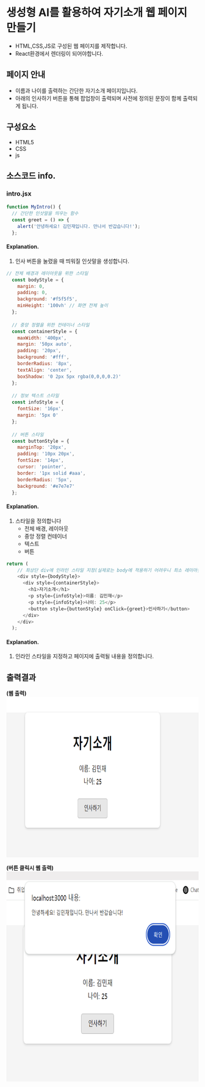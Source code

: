 # 생성형 AI를 활용하여 자기소개 웹 페이지 만들기

-  HTML,CSS,JS로 구성된 웹 페이지를 제작합니다.
- React환경에서 렌더링이 되어야합니다.

## 페이지 안내

- 이름과 나이를 출력하는 간단한 자기소개 페이지입니다.
- 아래의 인사하기 버튼을 통해 팝업창이 출력되며 사전에 정의된 문장이 함께 출력되게 됩니다.

## 구성요소

- HTML5
- CSS
- js


## 소스코드 info.

### intro.jsx

```js
function MyIntro() {
  // 간단한 인삿말을 띄우는 함수
  const greet = () => {
    alert('안녕하세요! 김민재입니다. 만나서 반갑습니다!');
  };
```
#### Explanation.

1. 인사 버튼을 눌렸을 때 띄워질 인삿말을 생성합니다.
  
```js
// 전체 배경과 레이아웃을 위한 스타일
  const bodyStyle = {
    margin: 0,
    padding: 0,
    background: '#f5f5f5',
    minHeight: '100vh' // 화면 전체 높이
  };

  // 중앙 정렬을 위한 컨테이너 스타일
  const containerStyle = {
    maxWidth: '400px',
    margin: '50px auto',
    padding: '20px',
    background: '#fff',
    borderRadius: '8px',
    textAlign: 'center',
    boxShadow: '0 2px 5px rgba(0,0,0,0.2)'
  };

  // 정보 텍스트 스타일
  const infoStyle = {
    fontSize: '16px',
    margin: '5px 0'
  };

  // 버튼 스타일
  const buttonStyle = {
    marginTop: '20px',
    padding: '10px 20px',
    fontSize: '14px',
    cursor: 'pointer',
    border: '1px solid #aaa',
    borderRadius: '5px',
    background: '#e7e7e7'
  };
```
#### Explanation.


1. 스타일을 정의합니다
   - 전체 배경, 레이아웃
   - 중앙 정렬 컨테이너
   - 텍스트
   - 버튼


```js
return (
    // 최상단 div에 인라인 스타일 지정(실제로는 body에 적용하기 어려우니 최소 레이아웃 컨테이너로 사용)
    <div style={bodyStyle}>
      <div style={containerStyle}>
        <h1>자기소개</h1>
        <p style={infoStyle}>이름: 김민재</p>
        <p style={infoStyle}>나이: 25</p>
        <button style={buttonStyle} onClick={greet}>인사하기</button>
      </div>
    </div>
  );
```
#### Explanation.


1. 인라인 스타일을 지정하고 페이지에 출력될 내용을 정의합니다.
  

## 출력결과

<b>(웹 출력)</b>
<br><img src="img_01.png" width="700" height="420" title="px(픽셀) 크기 설정" alt="1번 이미지"></img><br/>

<b>(버튼 클릭시 웹 출력)</b>
<br><img src="img_02.png" width="700" height="550" title="px(픽셀) 크기 설정" alt="1번 이미지"></img><br/>
